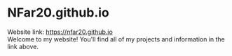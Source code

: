 # NFar20.github.io
Website link: https://nfar20.github.io <br />
Welcome to my website! You'll find all of my projects and information in the link above.
